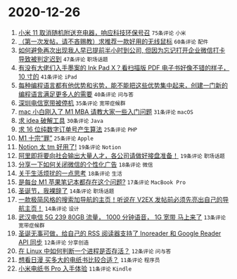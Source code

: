 # 2020-12-26

1. [小米 11 取消随机附送充电器，响应科技环保号召](https://www.v2ex.com/t/739146) ``75条评论`` ``小米``
1. [（第一次发帖，请不吝赐教）求推荐一款好用的无线鼠标](https://www.v2ex.com/t/739092) ``60条评论`` ``配件``
1. [如何避免再次出现我人早已提前半小时到公司, 但因为忘记打开企业微信打卡导致被判定迟到](https://www.v2ex.com/t/739099) ``47条评论`` ``职场话题``
1. [有没有大佬们入手墨案的 Ink Pad X？看扫描版 PDF 电子书好像不错的样子， 10 寸的](https://www.v2ex.com/t/739181) ``41条评论`` ``iPad``
1. [每种编程语言都有他优势和劣势，能不能把这些优势集中起来，创建一门新的编程语言满足更多人的需要](https://www.v2ex.com/t/739096) ``40条评论`` ``问与答``
1. [深圳电信宽带被停机](https://www.v2ex.com/t/739133) ``35条评论`` ``宽带症候群``
1. [mac 小白刚入了 M1 MBA 请教大家一些入门问题](https://www.v2ex.com/t/739205) ``31条评论`` ``macOS``
1. [求 idea 破解工具](https://www.v2ex.com/t/739128) ``30条评论`` ``Java``
1. [求 16 位纯数字订单号产生算法](https://www.v2ex.com/t/739204) ``25条评论`` ``PHP``
1. [M1 十宗“罪”](https://www.v2ex.com/t/739152) ``25条评论`` ``Apple``
1. [Notion 太 tm 好用了!](https://www.v2ex.com/t/739197) ``19条评论`` ``Notion``
1. [阿里即将要向社会输出大量人才，各公司请做好接盘准备！](https://www.v2ex.com/t/739153) ``19条评论`` ``职场话题``
1. [分享一下如何关闭微信的个性化广告](https://www.v2ex.com/t/739209) ``18条评论`` ``微信``
1. [关于生活烦扰的一点思考](https://www.v2ex.com/t/739142) ``18条评论`` ``生活``
1. [是每台 M1 苹果笔记本都存在这个问题?](https://www.v2ex.com/t/739229) ``17条评论`` ``MacBook Pro``
1. [圣诞节，我裸辞了](https://www.v2ex.com/t/739239) ``14条评论`` ``职场话题``
1. [一款极简风格的搜索加导航的主页！听说在 V2EX 发帖前必须先亮出自己的导航主页！](https://www.v2ex.com/t/739104) ``14条评论`` ``设计``
1. [武汉电信 5G 239 80GB 流量， 1000 分钟语音， 1G 宽带 马上来了](https://www.v2ex.com/t/739090) ``13条评论`` ``宽带症候群``
1. [圣诞无事可做，给自己的 RSS 阅读器支持了 Inoreader 和 Google Reader API 同步](https://www.v2ex.com/t/739195) ``12条评论`` ``分享创造``
1. [在 Linux 中如何判断一个进程是否存活？](https://www.v2ex.com/t/739119) ``12条评论`` ``问与答``
1. [想看日漫 买多大的电纸书比较合适？](https://www.v2ex.com/t/739217) ``11条评论`` ``程序员``
1. [小米电纸书 Pro 入手体验](https://www.v2ex.com/t/739136) ``11条评论`` ``Kindle``

